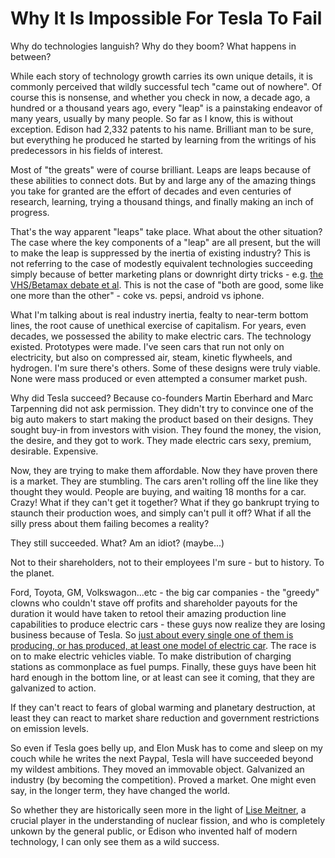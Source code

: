 # Why It Is Impossible For Tesla To Fail

Why do technologies languish? Why do they boom? What happens in between? 

While each story of technology growth carries its own unique details, it is commonly perceived that wildly successful tech "came out of nowhere". Of course this is nonsense, and whether you check in now, a decade ago, a hundred or a thousand years ago, every "leap" is a painstaking endeavor of many years, usually by many people. So far as I know, this is without exception. Edison had 2,332 patents to his name. Brilliant man to be sure, but everything he produced he started by learning from the writings of his predecessors in his fields of interest.

Most of "the greats" were of course brilliant. Leaps are leaps because of these abilities to connect dots. But by and large any of the amazing things you take for granted are the effort of decades and even centuries of research, learning, trying a thousand things, and finally making an inch of progress.

That's the way apparent "leaps" take place. What about the other situation? The case where the key components of a "leap" are all present, but the will to make the leap is suppressed by the inertia of existing industry? This is not referring to the case of modestly equivalent technologies succeeding simply because of better marketing plans or downright dirty tricks - e.g. [the VHS/Betamax debate et al](http://home.bt.com/tech-gadgets/betamax-vs-vhs-and-three-more-hard-fought-high-tech-format-wars-11363979948999).  This is not the case of "both are good, some like one more than the other" - coke vs. pepsi, android vs iphone. 

What I'm talking about is real industry inertia, fealty to near-term bottom lines, the root cause of unethical exercise of capitalism. For years, even decades, we possessed the ability to make electric cars. The technology existed. Prototypes were made. I've seen cars that run not only on electricity, but also on compressed air, steam, kinetic flywheels, and hydrogen. I'm sure there's others. Some of these designs were truly viable. None were mass produced or even attempted a consumer market push. 

Why did Tesla succeed? Because co-founders Martin Eberhard and Marc Tarpenning did not ask permission. They didn't try to convince one of the big auto makers to start making the product based on their designs. They sought buy-in from investors with vision. They found the money, the vision, the desire, and they got to work. They made electric cars sexy, premium, desirable. Expensive. 

Now, they are trying to make them affordable. Now they have proven there is a market. They are stumbling. The cars aren't rolling off the line like they thought they would. People are buying, and waiting 18 months for a car. Crazy! What if they can't get it together? What if they go bankrupt trying to staunch their production woes, and simply can't pull it off? What if all the silly press about them failing becomes a reality?

They still succeeded. What? Am an idiot?  (maybe...)

Not to their shareholders, not to their employees I'm sure - but to history. To the planet. 

Ford, Toyota, GM, Volkswagon...etc - the big car companies - the "greedy" clowns who couldn't stave off profits and shareholder payouts for the duration it would have taken to retool their amazing production line capabilities to produce electric cars - these guys now realize they are losing business because of Tesla. So [just about every single one of them is producing, or has produced, at least one model of electric car](http://mashable.com/2017/10/03/electric-car-development-plans-ford-gm/). The race is on to make electric vehicles viable. To make distribution of charging stations as commonplace as fuel pumps. Finally, these guys have been hit hard enough in the bottom line, or at least can see it coming, that they are galvanized to action.

If they can't react to fears of global warming and planetary destruction, at least they can react to market share reduction and government restrictions on emission levels.

So even if Tesla goes belly up, and Elon Musk has to come and sleep on my couch while he writes the next Paypal, Tesla will have succeeded beyond my wildest ambitions. They moved an immovable object. Galvanized an industry (by becoming the competition). Proved a market. One might even say, in the longer term, they have changed the world.  

So whether they are historically seen more in the light of [Lise Meitner](http://www.documentarytube.com/articles/lise-meitner--the-forgotten-woman-who-should-have-won-nobel-prize), a crucial player in the understanding of nuclear fission, and who is completely unkown by the general public, or Edison who invented half of modern technology, I can only see them as a wild success. 











